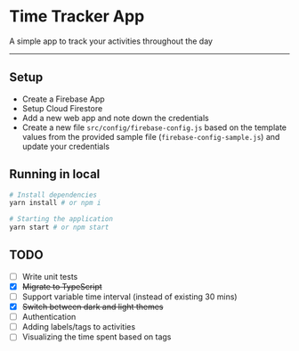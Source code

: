 # Time Tracker App
A simple app to track your activities throughout the day

---

## Setup
- Create a Firebase App
- Setup Cloud Firestore
- Add a new web app and note down the credentials
- Create a new file `src/config/firebase-config.js` based on the template values from the provided sample file (`firebase-config-sample.js`) and update your credentials

## Running in local
```sh
# Install dependencies
yarn install # or npm i

# Starting the application
yarn start # or npm start
```

## TODO
- [ ] Write unit tests
- [x] ~~Migrate to TypeScript~~
- [ ] Support variable time interval (instead of existing 30 mins)
- [x] ~~Switch between dark and light themes~~
- [ ] Authentication
- [ ] Adding labels/tags to activities
- [ ] Visualizing the time spent based on tags
